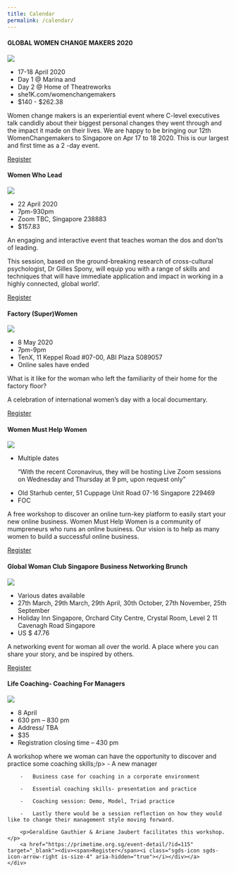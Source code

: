 ```yaml
---
title: Calendar
permalink: /calendar/
---
```


<div class="row padding--bottom">
	<div class="col">
		<h4 class="has-text-white padding--bottom--lg"><strong>GLOBAL WOMEN CHANGE MAKERS 2020</strong></h4>
		<p><img src="/images/glolbal-women-change-banner.jpg"/></p>
		<ul>
			<li>17-18 April 2020</li>
			<li>Day 1 @ Marina and</li>
			<li>Day 2 @ Home of Theatreworks</li>
			<li>she1K.com/womenchangemakers</li>
			<li>$140 - $262.38</li>
		</ul>		
		<p>Women change makers is an experiential event where C-level executives talk candidly about their biggest personal changes they went through and the impact it made on their lives. We are happy to be bringing our 12th WomenChangemakers to Singapore on Apr 17 to 18 2020. This is our largest and first time as a 2 -day event.</p>
		<a href="https://www.eventbrite.com/e/global-womenchangemakers-2020-apr-17-18-tickets-97443224307?aff=ebdssbdestsearch" target="_blank"><div><span>Register</span><i class="sgds-icon sgds-icon-arrow-right is-size-4" aria-hidden="true"></i></div></a>
	</div>
</div>
<div class="row padding--bottom">
	<div class="col">
		<h4 class="has-text-white padding--bottom--lg"><strong>Women Who Lead </strong></h4>
		<p><img src="/images/women-who-lead-banner.jpg"/></p>
		<ul>
			<li>22 April 2020</li>
			<li>7pm-930pm</li>
			<li>Zoom TBC, Singapore 238883</li>
			<li>$157.83</li>
		</ul>		
		<p>An engaging and interactive event that teaches woman the dos and don’ts of leading.</p>  
		<p>This session, based on the ground-breaking research of cross-cultural psychologist, Dr Gilles Spony, will equip you with a range of skills and techniques that will have immediate application and impact in working in a highly connected, global world’.
</p>
		<a href="https://www.eventbrite.com/e/leading-in-a-global-world-tickets-96607891805?aff=ebdssbdestsearch" target="_blank"><div><span>Register</span><i class="sgds-icon sgds-icon-arrow-right is-size-4" aria-hidden="true"></i></div></a>
	</div>
</div>
<div class="row padding--bottom">
	<div class="col">
		<h4 class="has-text-white padding--bottom--lg"><strong>Factory (Super)Women </strong></h4>
		<p><img src="/images/facrory-women-banner.jpg"/></p>
		<ul>
			<li>8 May 2020</li>
			<li>7pm-9pm</li>
			<li>TenX, 11 Keppel Road #07-00, ABI Plaza S089057</li>
			<li>Online sales have ended</li>
		</ul>		
		<p>What is it like for the woman who left the familiarity of their home for the factory floor? </p>
		<p>A celebration of international women’s day with a local documentary.</p>
		<a href="https://www.eventbrite.sg/e/womanpower-tenx-x-scwo-tickets-3580863459?aff=ebdssbdestsearch" target="_blank"><div><span>Register</span><i class="sgds-icon sgds-icon-arrow-right is-size-4" aria-hidden="true"></i></div></a>
	</div>
</div>
<div class="row padding--bottom">
	<div class="col">
		<h4 class="has-text-white padding--bottom--lg"><strong>Women Must Help Women </strong></h4>
		<p><img src="/images/women-help-women-banner.jpg"/></p>
		<ul>
			<li>Multiple dates <p>“With the recent Coronavirus, they will be hosting Live Zoom sessions on Wednesday and Thursday at 9 pm, upon request only”</p></li>
			<li>Old Starhub center, 51 Cuppage Unit Road 07-16 Singapore 229469</li>
			<li>FOC</li>
		</ul>		
		<p>A free workshop to discover an online turn-key platform to easily start your new online business.
Women Must Help Women is a community of mumpreneurs who runs an online business. Our vision is to help as many women to build a successful online business.</p>
		<a href="https://www.eventbrite.sg/e/women-must-help-women-registration-65803936345?aff=ebdssbdestsearch" target="_blank"><div><span>Register</span><i class="sgds-icon sgds-icon-arrow-right is-size-4" aria-hidden="true"></i></div></a>
	</div>
</div>
<div class="row padding--bottom">
	<div class="col">
		<h4 class="has-text-white padding--bottom--lg"><strong>Global Woman Club Singapore Business Networking Brunch </strong></h4>
		<p><img src="/images/global-woman-club-banner.jpg"/></p>
		<ul>
			<li>Various dates available </li>
			<li>27th March, 29th March, 29th April, 30th October, 27th November, 25th September</li>
			<li>Holiday Inn Singapore, Orchard City Centre, Crystal Room, Level 2 
11 Cavenagh Road Singapore</li>
			<li>US $ 47.76</li>
		</ul>		
		<p>A networking event for woman all over the world. A place where you can share your story, and be inspired by others.</p>
		<a href="https://www.eventbrite.com/d/singapore--singapore/global-woman-networking-club-singapore/?q=global+woman+networking+club+singapore&mode=search" target="_blank"><div><span>Register</span><i class="sgds-icon sgds-icon-arrow-right is-size-4" aria-hidden="true"></i></div></a>
	</div>
</div>
<div class="row padding--bottom">
	<div class="col">
		<h4 class="has-text-white padding--bottom--lg"><strong>Life Coaching- Coaching For Managers </strong></h4>
		<p><img src="/images/life-coaching-banner.jpg"/></p>
		<ul>
			<li>8 April</li>
			<li>630 pm – 830 pm</li>
			<li>Address/ TBA</li>
			<li>$35</li>
			<li>Registration closing time – 430 pm</li>
		</ul>
		<p>A workshop where we woman can have the opportunity to discover and practice some coaching skills;/p>
		-	A new manager
			
		-	Business case for coaching in a corporate environment
		
		-	Essential coaching skills- presentation and practice
		
		-	Coaching session: Demo, Model, Triad practice
		
		-	Lastly there would be a session reflection on how they would like to change their management style moving forward.
			
		<p>Geraldine Gauthier & Ariane Jaubert facilitates this workshop.</p>
		<a href="https://primetime.org.sg/event-detail/?id=115" target="_blank"><div><span>Register</span><i class="sgds-icon sgds-icon-arrow-right is-size-4" aria-hidden="true"></i></div></a>
	</div>
</div>

